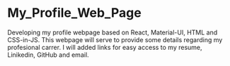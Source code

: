 # My_Profile_Web_Page
Developing my profile webpage based on React, Material-UI, HTML and CSS-in-JS.
This webpage will serve to provide some details regarding my profesional carrer.
I will added links for easy access to my resume, Linikedin, GitHub and email.
